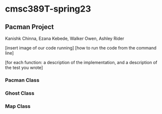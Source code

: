# cmsc389T-spring23

## Pacman Project
Kanishk Chinna, Ezana Kebede, Walker Owen, Ashley Rider


[insert image of our code running]
[how to run the code from the command line]



[for each function: a description of the implementation, and a description of the test you wrote]
### Pacman Class

### Ghost Class


### Map Class

